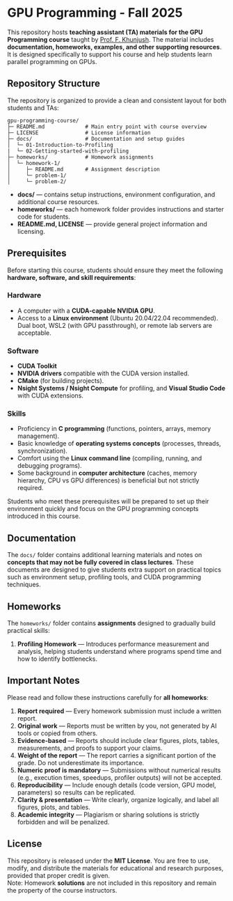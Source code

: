 # GPU Programming - Fall 2025
This repository hosts **teaching assistant (TA) materials for the GPU Programming course** taught by [Prof. F. Khunjush](https://fkhunjush.github.io/website/). The material includes **documentation, homeworks, examples, and other supporting resources**. It is designed specifically to support his course and help students learn parallel programming on GPUs.


## Repository Structure

The repository is organized to provide a clean and consistent layout for both students and TAs:

```
gpu-programming-course/
├─ README.md             # Main entry point with course overview
├─ LICENSE               # License information
├─ docs/                 # Documentation and setup guides
│  └─ 01-Introduction-to-Profiling
|  └─ 02-Getting-started-with-profiling
├─ homeworks/            # Homework assignments
│  └─ homework-1/
│     ├─ README.md       # Assignment description
│     └─ problem-1/
│     └─ problem-2/
```

- **docs/** — contains setup instructions, environment configuration, and additional course resources.  
- **homeworks/** — each homework folder provides instructions and starter code for students.  
- **README.md, LICENSE** — provide general project information and licensing.



## Prerequisites

Before starting this course, students should ensure they meet the following **hardware, software, and skill requirements**:

### Hardware
- A computer with a **CUDA-capable NVIDIA GPU**.  
- Access to a **Linux environment** (Ubuntu 20.04/22.04 recommended). Dual boot, WSL2 (with GPU passthrough), or remote lab servers are acceptable.

### Software
- **CUDA Toolkit** 
- **NVIDIA drivers** compatible with the CUDA version installed.  
- **CMake** (for building projects).  
- **Nsight Systems / Nsight Compute** for profiling, and **Visual Studio Code** with CUDA extensions.  

### Skills
- Proficiency in **C programming** (functions, pointers, arrays, memory management).  
- Basic knowledge of **operating systems concepts** (processes, threads, synchronization).  
- Comfort using the **Linux command line** (compiling, running, and debugging programs).  
- Some background in **computer architecture** (caches, memory hierarchy, CPU vs GPU differences) is beneficial but not strictly required.  

Students who meet these prerequisites will be prepared to set up their environment quickly and focus on the GPU programming concepts introduced in this course.





## Documentation
The `docs/` folder contains additional learning materials and notes on **concepts that may not be fully covered in class lectures**. These documents are designed to give students extra support on practical topics such as environment setup, profiling tools, and CUDA programming techniques.


## Homeworks
The `homeworks/` folder contains **assignments** designed to gradually build practical skills:

1. **Profiling Homework** — Introduces performance measurement and analysis, helping students understand where programs spend time and how to identify bottlenecks.  




## Important Notes
Please read and follow these instructions carefully for **all homeworks**:

1. **Report required** — Every homework submission must include a written report.  
2. **Original work** — Reports must be written by you, not generated by AI tools or copied from others.  
3. **Evidence-based** — Reports should include clear figures, plots, tables, measurements, and proofs to support your claims.  
4. **Weight of the report** — The report carries a significant portion of the grade. Do not underestimate its importance.  
5. **Numeric proof is mandatory** — Submissions without numerical results (e.g., execution times, speedups, profiler outputs) will not be accepted.  
6. **Reproducibility** — Include enough details (code version, GPU model, parameters) so results can be replicated.  
7. **Clarity & presentation** — Write clearly, organize logically, and label all figures, plots, and tables.  
8. **Academic integrity** — Plagiarism or sharing solutions is strictly forbidden and will be penalized.


## License
This repository is released under the **MIT License**. You are free to use, modify, and distribute the materials for educational and research purposes, provided that proper credit is given.  
Note: Homework **solutions** are not included in this repository and remain the property of the course instructors.



